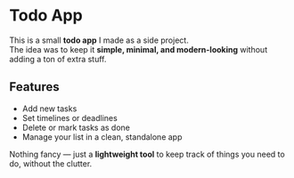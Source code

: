 # Todo App

This is a small **todo app** I made as a side project.  
The idea was to keep it **simple, minimal, and modern-looking** without adding a ton of extra stuff.

## Features

- Add new tasks  
- Set timelines or deadlines  
- Delete or mark tasks as done  
- Manage your list in a clean, standalone app  

Nothing fancy — just a **lightweight tool** to keep track of things you need to do, without the clutter.
